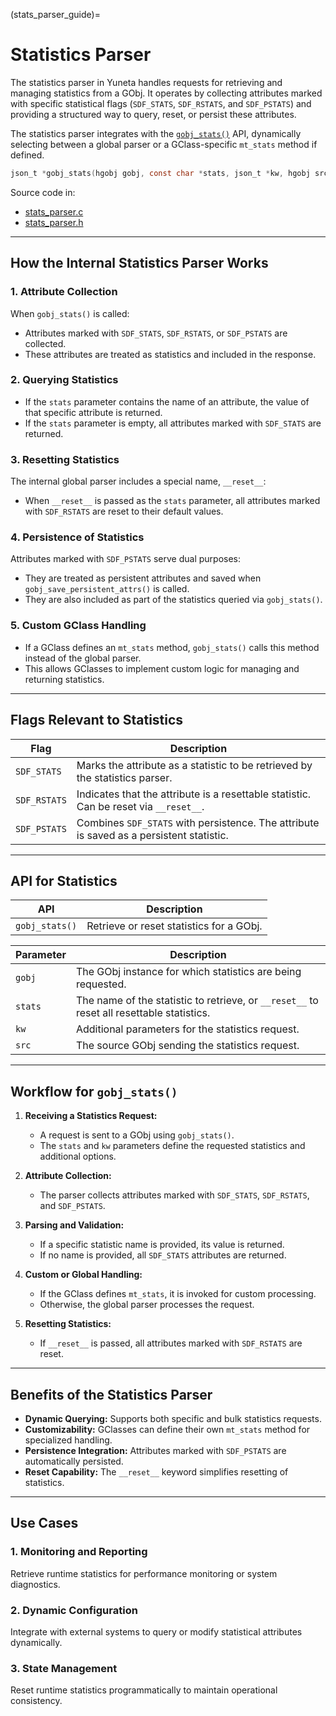 (stats_parser_guide)=
# **Statistics Parser**

The statistics parser in Yuneta handles requests for retrieving and managing statistics from a GObj. It operates by collecting attributes marked with specific statistical flags (`SDF_STATS`, `SDF_RSTATS`, and `SDF_PSTATS`) and providing a structured way to query, reset, or persist these attributes.

The statistics parser integrates with the [`gobj_stats()`](gobj_stats()) API, dynamically selecting between a global parser or a GClass-specific `mt_stats` method if defined.

```C
json_t *gobj_stats(hgobj gobj, const char *stats, json_t *kw, hgobj src);
```

Source code in:

- [stats_parser.c](https://github.com/artgins/yunetas/blob/main/kernel/c/gobj-c/src/stats_parser.c)
- [stats_parser.h](https://github.com/artgins/yunetas/blob/main/kernel/c/gobj-c/src/stats_parser.h)

---

## How the Internal Statistics Parser Works

### 1. **Attribute Collection**
When `gobj_stats()` is called:
- Attributes marked with `SDF_STATS`, `SDF_RSTATS`, or `SDF_PSTATS` are collected.
- These attributes are treated as statistics and included in the response.

### 2. **Querying Statistics**
- If the `stats` parameter contains the name of an attribute, the value of that specific attribute is returned.
- If the `stats` parameter is empty, all attributes marked with `SDF_STATS` are returned.

### 3. **Resetting Statistics**
The internal global parser includes a special name, `__reset__`:
- When `__reset__` is passed as the `stats` parameter, all attributes marked with `SDF_RSTATS` are reset to their default values.

### 4. **Persistence of Statistics**
Attributes marked with `SDF_PSTATS` serve dual purposes:
- They are treated as persistent attributes and saved when `gobj_save_persistent_attrs()` is called.
- They are also included as part of the statistics queried via `gobj_stats()`.

### 5. **Custom GClass Handling**
- If a GClass defines an `mt_stats` method, `gobj_stats()` calls this method instead of the global parser.
- This allows GClasses to implement custom logic for managing and returning statistics.

---

## Flags Relevant to Statistics

| **Flag**        | **Description**                                                                 |
|------------------|---------------------------------------------------------------------------------|
| `SDF_STATS`      | Marks the attribute as a statistic to be retrieved by the statistics parser.    |
| `SDF_RSTATS`     | Indicates that the attribute is a resettable statistic. Can be reset via `__reset__`. |
| `SDF_PSTATS`     | Combines `SDF_STATS` with persistence. The attribute is saved as a persistent statistic. |

---

## API for Statistics

| **API**              | **Description**                                                                 |
|-----------------------|---------------------------------------------------------------------------------|
| `gobj_stats()`        | Retrieve or reset statistics for a GObj.                                       |

| **Parameter** | **Description**                                                                 |
|---------------|---------------------------------------------------------------------------------|
| `gobj`       | The GObj instance for which statistics are being requested.                     |
| `stats`      | The name of the statistic to retrieve, or `__reset__` to reset all resettable statistics. |
| `kw`         | Additional parameters for the statistics request.                                |
| `src`        | The source GObj sending the statistics request.                                  |

---

## Workflow for `gobj_stats()`

1. **Receiving a Statistics Request:**
    - A request is sent to a GObj using `gobj_stats()`.
    - The `stats` and `kw` parameters define the requested statistics and additional options.

2. **Attribute Collection:**
    - The parser collects attributes marked with `SDF_STATS`, `SDF_RSTATS`, and `SDF_PSTATS`.

3. **Parsing and Validation:**
    - If a specific statistic name is provided, its value is returned.
    - If no name is provided, all `SDF_STATS` attributes are returned.

4. **Custom or Global Handling:**
    - If the GClass defines `mt_stats`, it is invoked for custom processing.
    - Otherwise, the global parser processes the request.

5. **Resetting Statistics:**
    - If `__reset__` is passed, all attributes marked with `SDF_RSTATS` are reset.

---

## Benefits of the Statistics Parser

- **Dynamic Querying:** Supports both specific and bulk statistics requests.
- **Customizability:** GClasses can define their own `mt_stats` method for specialized handling.
- **Persistence Integration:** Attributes marked with `SDF_PSTATS` are automatically persisted.
- **Reset Capability:** The `__reset__` keyword simplifies resetting of statistics.

---

## Use Cases

### 1. **Monitoring and Reporting**
Retrieve runtime statistics for performance monitoring or system diagnostics.

### 2. **Dynamic Configuration**
Integrate with external systems to query or modify statistical attributes dynamically.

### 3. **State Management**
Reset runtime statistics programmatically to maintain operational consistency.
